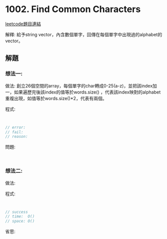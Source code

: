 # 1002. Find Common Characters

[leetcode題目連結](https://leetcode.com/problems/find-common-characters/)

解釋: 給予string vector，內含數個單字，回傳在每個單字中出現過的alphabet的vector。

## 解題

### 想法一:

做法: 創立26個空間的array，每個單字的char轉成0-25(a-z)，並把該index加一，如果遍歷完後該index的值等於words.size()
，代表該index映對的alphabet重複出現，如值等於words.size()*2，代表有兩個。

程式:

```c++


// error: 
// fail:
// reason: 
```

問題: 

<br/>

### 想法二:

做法:

程式:

```c++


// success
// time:  O()
// space: O()
```

省思: 

<br/>

<!--
### 網路解一:

```c++

```
-->
